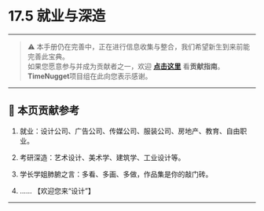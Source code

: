 # 17.5 就业与深造

---

> ⚠️ 本手册仍在完善中，正在进行信息收集与整合，我们希望新生到来前能完善此宝典。  
> 如果您愿意参与并成为贡献者之一，欢迎 **[点击这里](/CONTRIBUTING)** 看**贡献指南**。  
> **TimeNugget**项目组在此向您表示感谢。  

---

## 📌 本页贡献参考

1. 就业：设计公司、广告公司、传媒公司、服装公司、房地产、教育、自由职业。

2. 考研深造：艺术设计、美术学、建筑学、工业设计等。

3. 学长学姐肺腑之言：多看、多画、多做，作品集是你的敲门砖。

4. ……  【欢迎您来“设计”】

---
